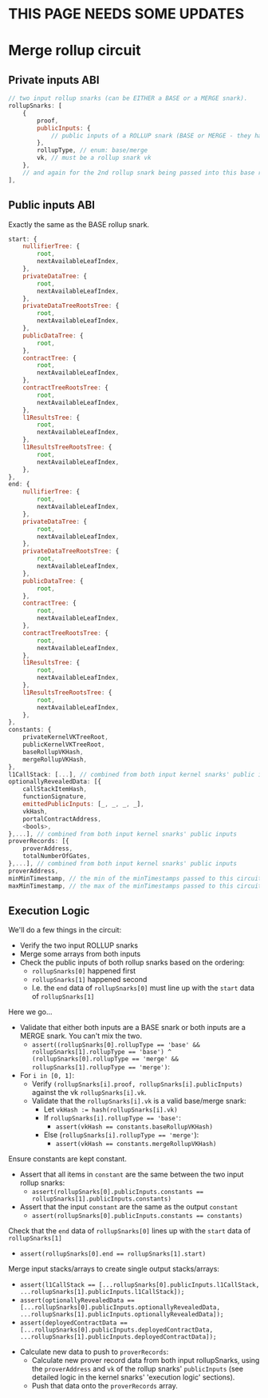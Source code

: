 # THIS PAGE NEEDS SOME UPDATES

# Merge rollup circuit

## Private inputs ABI

```js
// two input rollup snarks (can be EITHER a BASE or a MERGE snark).
rollupSnarks: [
    {
        proof,
        publicInputs: {
            // public inputs of a ROLLUP snark (BASE or MERGE - they have the same layout)
        },
        rollupType, // enum: base/merge
        vk, // must be a rollup snark vk
    },
    // and again for the 2nd rollup snark being passed into this base rollup circuit.
],
```

## Public inputs ABI

Exactly the same as the BASE rollup snark.
```js
start: {
    nullifierTree: {
        root,
        nextAvailableLeafIndex,
    },
    privateDataTree: {
        root,
        nextAvailableLeafIndex,
    },
    privateDataTreeRootsTree: {
        root,
        nextAvailableLeafIndex,
    },
    publicDataTree: {
        root,
    },
    contractTree: {
        root,
        nextAvailableLeafIndex,
    },
    contractTreeRootsTree: {
        root,
        nextAvailableLeafIndex,
    },
    l1ResultsTree: {
        root,
        nextAvailableLeafIndex,
    },
    l1ResultsTreeRootsTree: {
        root,
        nextAvailableLeafIndex,
    },
},
end: {
    nullifierTree: {
        root,
        nextAvailableLeafIndex,
    },
    privateDataTree: {
        root,
        nextAvailableLeafIndex,
    },
    privateDataTreeRootsTree: {
        root,
        nextAvailableLeafIndex,
    },
    publicDataTree: {
        root,
    },
    contractTree: {
        root,
        nextAvailableLeafIndex,
    },
    contractTreeRootsTree: {
        root,
        nextAvailableLeafIndex,
    },
    l1ResultsTree: {
        root,
        nextAvailableLeafIndex,
    },
    l1ResultsTreeRootsTree: {
        root,
        nextAvailableLeafIndex,
    }, 
},
constants: {
    privateKernelVKTreeRoot,
    publicKernelVKTreeRoot,
    baseRollupVKHash,
    mergeRollupVKHash,
},
l1CallStack: [...], // combined from both input kernel snarks' public inputs
optionallyRevealedData: [{
    callStackItemHash,
    functionSignature,
    emittedPublicInputs: [_, _, _, _],
    vkHash,
    portalContractAddress,
    <bools>,
},...], // combined from both input kernel snarks' public inputs
proverRecords: [{
    proverAddress,
    totalNumberOfGates, 
},...], // combined from both input kernel snarks' public inputs
proverAddress,
minMinTimestamp, // the min of the minTimestamps passed to this circuit
maxMinTimestamp, // the max of the minTimestamps passed to this circuit
```


## Execution Logic

We'll do a few things in the circuit:
- Verify the two input ROLLUP snarks
- Merge some arrays from both inputs
- Check the public inputs of both rollup snarks based on the ordering:
    - `rollupSnarks[0]` happened first
    - `rollupSnarks[1]` happened second
    - I.e. the `end` data of `rollupSnarks[0]` must line up with the `start` data of `rollupSnarks[1]`

Here we go...

- Validate that either both inputs are a BASE snark or both inputs are a MERGE snark. You can't mix the two.
    - `assert((rollupSnarks[0].rollupType == 'base' && rollupSnarks[1].rollupType == 'base') ^  (rollupSnarks[0].rollupType == 'merge' && rollupSnarks[1].rollupType == 'merge')`:
- For `i in [0, 1]`:
    - Verify `(rollupSnarks[i].proof, rollupSnarks[i].publicInputs)` against the vk `rollupSnarks[i].vk`.
    - Validate that the `rollupSnarks[i].vk` is a valid base/merge snark:
        - Let `vkHash := hash(rollupSnarks[i].vk)`
        - If `rollupSnarks[i].rollupType == 'base'`:
            - `assert(vkHash == constants.baseRollupVKHash)`
        - Else (`rollupSnarks[i].rollupType == 'merge'`):
            - `assert(vkHash == constants.mergeRollupVKHash)`

Ensure constants are kept constant.
- Assert that all items in `constant` are the same between the two input rollup snarks:
    - `assert(rollupSnarks[0].publicInputs.constants == rollupSnarks[1].publicInputs.constants)`
- Assert that the input `constant` are the same as the output `constant`
    - `assert(rollupSnarks[0].publicInputs.constants == constants)`

Check that the `end` data of `rollupSnarks[0]` lines up with the `start` data of `rollupSnarks[1]`
- `assert(rollupSnarks[0].end == rollupSnarks[1].start)`


Merge input stacks/arrays to create single output stacks/arrays:
- `assert(l1CallStack == [...rollupSnarks[0].publicInputs.l1CallStack, ...rollupSnarks[1].publicInputs.l1CallStack]);`
- `assert(optionallyRevealedData == [...rollupSnarks[0].publicInputs.optionallyRevealedData, ...rollupSnarks[1].publicInputs.optionallyRevealedData]);`
- `assert(deployedContractData == [...rollupSnarks[0].publicInputs.deployedContractData, ...rollupSnarks[1].publicInputs.deployedContractData]);`

* Calculate new data to push to `proverRecords`:
    - Calculate new prover record data from both input rollupSnarks, using the `proverAddress` and `vk` of the rollup snarks' `publicInputs` (see detailed logic in the kernel snarks' 'execution logic' sections).
    - Push that data onto the `proverRecords` array.
